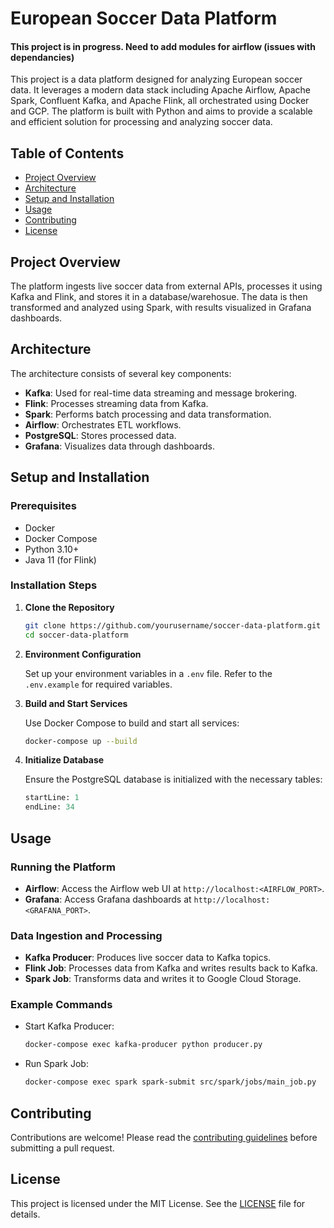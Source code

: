 # European Soccer Data Platform

#### This project is in progress. Need to add modules for airflow (issues with dependancies)

This project is a data platform designed for analyzing European soccer data. It leverages a modern data stack including Apache Airflow, Apache Spark, Confluent Kafka, and Apache Flink, all orchestrated using Docker and GCP. The platform is built with Python and aims to provide a scalable and efficient solution for processing and analyzing soccer data.

## Table of Contents

- [Project Overview](#project-overview)
- [Architecture](#architecture)
- [Setup and Installation](#setup-and-installation)
- [Usage](#usage)
- [Contributing](#contributing)
- [License](#license)

## Project Overview

The platform ingests live soccer data from external APIs, processes it using Kafka and Flink, and stores it in a database/warehosue. The data is then transformed and analyzed using Spark, with results visualized in Grafana dashboards.

## Architecture

The architecture consists of several key components:

- **Kafka**: Used for real-time data streaming and message brokering.
- **Flink**: Processes streaming data from Kafka.
- **Spark**: Performs batch processing and data transformation.
- **Airflow**: Orchestrates ETL workflows.
- **PostgreSQL**: Stores processed data.
- **Grafana**: Visualizes data through dashboards.

## Setup and Installation

### Prerequisites

- Docker
- Docker Compose
- Python 3.10+
- Java 11 (for Flink)

### Installation Steps

1. **Clone the Repository**

   ```bash
   git clone https://github.com/yourusername/soccer-data-platform.git
   cd soccer-data-platform
   ```

2. **Environment Configuration**

   Set up your environment variables in a `.env` file. Refer to the `.env.example` for required variables.

3. **Build and Start Services**

   Use Docker Compose to build and start all services:

   ```bash
   docker-compose up --build
   ```

4. **Initialize Database**

   Ensure the PostgreSQL database is initialized with the necessary tables:

   ```sql:src/sql/init.sql
   startLine: 1
   endLine: 34
   ```

## Usage

### Running the Platform

- **Airflow**: Access the Airflow web UI at `http://localhost:<AIRFLOW_PORT>`.
- **Grafana**: Access Grafana dashboards at `http://localhost:<GRAFANA_PORT>`.

### Data Ingestion and Processing

- **Kafka Producer**: Produces live soccer data to Kafka topics.
- **Flink Job**: Processes data from Kafka and writes results back to Kafka.
- **Spark Job**: Transforms data and writes it to Google Cloud Storage.

### Example Commands

- Start Kafka Producer:

  ```bash
  docker-compose exec kafka-producer python producer.py
  ```

- Run Spark Job:

  ```bash
  docker-compose exec spark spark-submit src/spark/jobs/main_job.py
  ```

## Contributing

Contributions are welcome! Please read the [contributing guidelines](CONTRIBUTING.md) before submitting a pull request.

## License

This project is licensed under the MIT License. See the [LICENSE](LICENSE) file for details.
